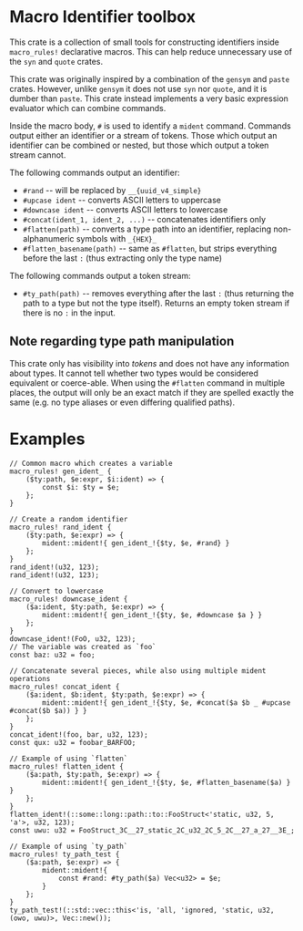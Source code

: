 # Macro Identifier toolbox

This crate is a collection of small tools for constructing identifiers inside `macro_rules!`
declarative macros. This can help reduce unnecessary use of the `syn` and `quote` crates.

This crate was originally inspired by a combination of the `gensym` and `paste` crates.
However, unlike `gensym` it does not use `syn` nor `quote`, and it is dumber than `paste`.
This crate instead implements a very basic expression evaluator which can combine commands.

Inside the macro body, `#` is used to identify a `mident` command. Commands output
either an identifier or a stream of tokens. Those which output an identifier can be combined
or nested, but those which output a token stream cannot.

The following commands output an identifier:
* `#rand` -- will be replaced by `__{uuid_v4_simple}`
* `#upcase ident` -- converts ASCII letters to uppercase
* `#downcase ident` -- converts ASCII letters to lowercase
* `#concat(ident_1, ident_2, ...)` -- concatenates identifiers only
* `#flatten(path)` -- converts a type path into an identifier, replacing non-alphanumeric symbols with `_{HEX}_`
* `#flatten_basename(path)` -- same as `#flatten`, but strips everything before the last `:` (thus extracting only the type name)

The following commands output a token stream:
* `#ty_path(path)` -- removes everything after the last `:` (thus returning the path to a type but not the type itself).
  Returns an empty token stream if there is no `:` in the input.

## Note regarding type path manipulation

This crate only has visibility into _tokens_ and does not have any information about types.
It cannot tell whether two types would be considered equivalent or coerce-able.
When using the `#flatten` command in multiple places, the output will only be an exact match
if they are spelled exactly the same (e.g. no type aliases or even differing qualified paths).

# Examples
```
// Common macro which creates a variable
macro_rules! gen_ident_ {
    ($ty:path, $e:expr, $i:ident) => {
        const $i: $ty = $e;
    };
}

// Create a random identifier
macro_rules! rand_ident {
    ($ty:path, $e:expr) => {
        mident::mident!{ gen_ident_!{$ty, $e, #rand} }
    };
}
rand_ident!(u32, 123);
rand_ident!(u32, 123);

// Convert to lowercase
macro_rules! downcase_ident {
    ($a:ident, $ty:path, $e:expr) => {
        mident::mident!{ gen_ident_!{$ty, $e, #downcase $a } }
    };
}
downcase_ident!(FoO, u32, 123);
// The variable was created as `foo`
const baz: u32 = foo;

// Concatenate several pieces, while also using multiple mident operations
macro_rules! concat_ident {
    ($a:ident, $b:ident, $ty:path, $e:expr) => {
        mident::mident!{ gen_ident_!{$ty, $e, #concat($a $b _ #upcase #concat($b $a)) } }
    };
}
concat_ident!(foo, bar, u32, 123);
const qux: u32 = foobar_BARFOO;

// Example of using `flatten`
macro_rules! flatten_ident {
    ($a:path, $ty:path, $e:expr) => {
        mident::mident!{ gen_ident_!{$ty, $e, #flatten_basename($a) } }
    };
}
flatten_ident!(::some::long::path::to::FooStruct<'static, u32, 5, 'a'>, u32, 123);
const uwu: u32 = FooStruct_3C__27_static_2C_u32_2C_5_2C__27_a_27__3E_;

// Example of using `ty_path`
macro_rules! ty_path_test {
    ($a:path, $e:expr) => {
        mident::mident!{
            const #rand: #ty_path($a) Vec<u32> = $e;
        }
    };
}
ty_path_test!(::std::vec::this<'is, 'all, 'ignored, 'static, u32, (owo, uwu)>, Vec::new());
```
